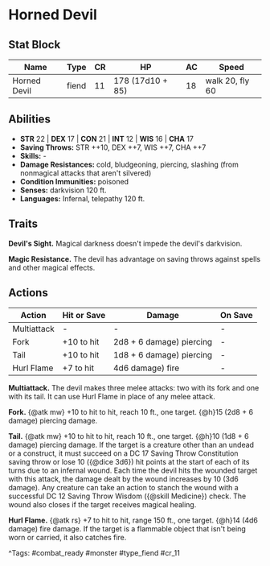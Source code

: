 # Horned Devil

## Stat Block

| Name | Type | CR | HP | AC | Speed |
|------|------|----|----|----|-------|
| Horned Devil | fiend | 11 | 178 (17d10 + 85) | 18 | walk 20, fly 60 |

## Abilities

- **STR** 22 | **DEX** 17 | **CON** 21 | **INT** 12 | **WIS** 16 | **CHA** 17
- **Saving Throws:** STR ++10, DEX ++7, WIS ++7, CHA ++7  
- **Skills:** -  
- **Damage Resistances:** cold, bludgeoning, piercing, slashing (from nonmagical attacks that aren't silvered)  
- **Condition Immunities:** poisoned  
- **Senses:** darkvision 120 ft.  
- **Languages:** Infernal, telepathy 120 ft.

## Traits

**Devil's Sight.** Magical darkness doesn't impede the devil's darkvision.

**Magic Resistance.** The devil has advantage on saving throws against spells and other magical effects.


## Actions

| Action | Hit or Save | Damage | On Save |
|--------|--------------|--------|----------|
| Multiattack | - | - | - |
| Fork | +10 to hit | 2d8 + 6 damage) piercing | - |
| Tail | +10 to hit | 1d8 + 6 damage) piercing | - |
| Hurl Flame | +7 to hit | 4d6 damage) fire | - |

**Multiattack.** The devil makes three melee attacks: two with its fork and one with its tail. It can use Hurl Flame in place of any melee attack.

**Fork.** {@atk mw} +10 to hit to hit, reach 10 ft., one target. {@h}15 (2d8 + 6 damage) piercing damage.

**Tail.** {@atk mw} +10 to hit to hit, reach 10 ft., one target. {@h}10 (1d8 + 6 damage) piercing damage. If the target is a creature other than an undead or a construct, it must succeed on a DC 17 Saving Throw Constitution saving throw or lose 10 ({@dice 3d6}) hit points at the start of each of its turns due to an infernal wound. Each time the devil hits the wounded target with this attack, the damage dealt by the wound increases by 10 (3d6 damage). Any creature can take an action to stanch the wound with a successful DC 12 Saving Throw Wisdom ({@skill Medicine}) check. The wound also closes if the target receives magical healing.

**Hurl Flame.** {@atk rs} +7 to hit to hit, range 150 ft., one target. {@h}14 (4d6 damage) fire damage. If the target is a flammable object that isn't being worn or carried, it also catches fire.


^Tags: #combat_ready #monster #type_fiend #cr_11